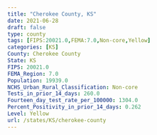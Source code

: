 ```yaml
---
title: "Cherokee County, KS"
date: 2021-06-28
draft: false
type: county
tags: [FIPS:20021.0,FEMA:7.0,Non-core,Yellow]
categories: [KS]
County: Cherokee County
State: KS
FIPS: 20021.0
FEMA_Region: 7.0
Population: 19939.0
NCHS_Urban_Rural_Classification: Non-core
Tests_in_prior_14_days: 260.0
Fourteen_day_test_rate_per_100000: 1304.0
Percent_Positivity_in_prior_14_days: 0.262
Level: Yellow
url: /states/KS/cherokee-county
---
```



